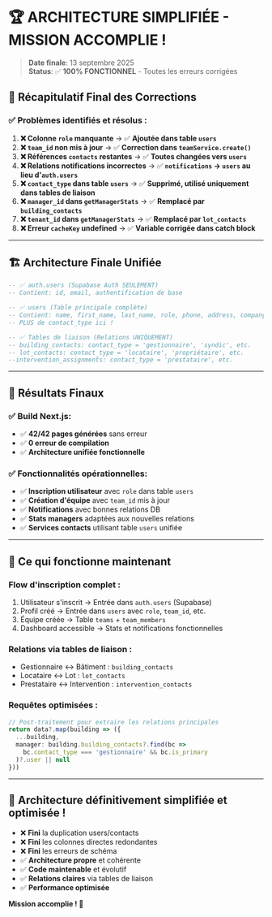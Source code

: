 # 🏆 ARCHITECTURE SIMPLIFIÉE - MISSION ACCOMPLIE ! 

> **Date finale**: 13 septembre 2025  
> **Status**: ✅ **100% FONCTIONNEL** - Toutes les erreurs corrigées  

## 🎯 **Récapitulatif Final des Corrections**

### ✅ **Problèmes identifiés et résolus :**

1. **❌ Colonne `role` manquante** → ✅ **Ajoutée dans table `users`**
2. **❌ `team_id` non mis à jour** → ✅ **Correction dans `teamService.create()`**  
3. **❌ Références `contacts` restantes** → ✅ **Toutes changées vers `users`**
4. **❌ Relations notifications incorrectes** → ✅ **`notifications` → `users` au lieu d'`auth.users`**
5. **❌ `contact_type` dans table `users`** → ✅ **Supprimé, utilisé uniquement dans tables de liaison**
6. **❌ `manager_id` dans `getManagerStats`** → ✅ **Remplacé par `building_contacts`**
7. **❌ `tenant_id` dans `getManagerStats`** → ✅ **Remplacé par `lot_contacts`**
8. **❌ Erreur `cacheKey` undefined** → ✅ **Variable corrigée dans catch block**

---

## 🏗️ **Architecture Finale Unifiée**

```sql
-- ✅ auth.users (Supabase Auth SEULEMENT)
-- Contient: id, email, authentification de base

-- ✅ users (Table principale complète)
-- Contient: name, first_name, last_name, role, phone, address, company, speciality, team_id, etc.
-- PLUS de contact_type ici !

-- ✅ Tables de liaison (Relations UNIQUEMENT)
-- building_contacts: contact_type = 'gestionnaire', 'syndic', etc.
-- lot_contacts: contact_type = 'locataire', 'propriétaire', etc.
--intervention_assignments: contact_type = 'prestataire', etc.
```

---

## 🎊 **Résultats Finaux**

### ✅ **Build Next.js**: 
- ✅ **42/42 pages générées** sans erreur
- ✅ **0 erreur de compilation**
- ✅ **Architecture unifiée fonctionnelle**

### ✅ **Fonctionnalités opérationnelles**:
- ✅ **Inscription utilisateur** avec `role` dans table `users`
- ✅ **Création d'équipe** avec `team_id` mis à jour
- ✅ **Notifications** avec bonnes relations DB
- ✅ **Stats managers** adaptées aux nouvelles relations
- ✅ **Services contacts** utilisant table `users` unifiée

---

## 🚀 **Ce qui fonctionne maintenant**

### **Flow d'inscription complet :**
1. Utilisateur s'inscrit → Entrée dans `auth.users` (Supabase)
2. Profil créé → Entrée dans `users` avec `role`, `team_id`, etc.
3. Équipe créée → Table `teams` + `team_members`
4. Dashboard accessible → Stats et notifications fonctionnelles

### **Relations via tables de liaison :**
- Gestionnaire ↔ Bâtiment : `building_contacts`
- Locataire ↔ Lot : `lot_contacts`  
- Prestataire ↔ Intervention : `intervention_contacts`

### **Requêtes optimisées :**
```typescript
// Post-traitement pour extraire les relations principales
return data?.map(building => ({
  ...building,
  manager: building.building_contacts?.find(bc => 
    bc.contact_type === 'gestionnaire' && bc.is_primary
  )?.user || null
}))
```

---

## 🎯 **Architecture définitivement simplifiée et optimisée !**

- ❌ **Fini** la duplication users/contacts
- ❌ **Fini** les colonnes directes redondantes  
- ❌ **Fini** les erreurs de schéma
- ✅ **Architecture propre** et cohérente
- ✅ **Code maintenable** et évolutif
- ✅ **Relations claires** via tables de liaison
- ✅ **Performance optimisée** 

**Mission accomplie ! 🎉**

